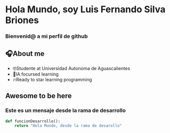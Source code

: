 # Hola Mundo, soy Luis Fernando Silva Briones
### Bienvenid@ a mi perfil de github

## 🎧About me

- 🤓Studente at Universidad Autonoma de Aguascalientes
- 🦾IA focursed learning
- 🔥Ready to star learning programming

## Awesome to be here

### Este es un mensaje desde la rama de desarrollo

```python
def funcionDesarrollo():
    return "Hola Mundo, desde la rama de desarollo"
```